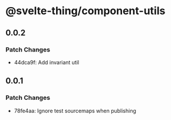 # @svelte-thing/component-utils

## 0.0.2

### Patch Changes

-   44dca9f: Add invariant util

## 0.0.1

### Patch Changes

-   78fe4aa: Ignore test sourcemaps when publishing

